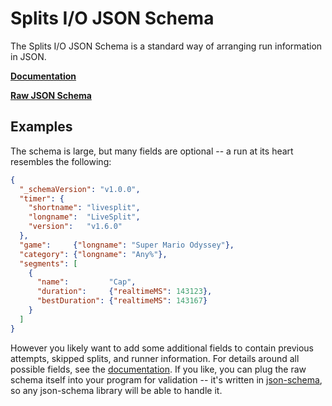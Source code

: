 # Splits I/O JSON Schema
The Splits I/O JSON Schema is a standard way of arranging run information in JSON.

[**Documentation**][1]

[**Raw JSON Schema**][2]

## Examples
The schema is large, but many fields are optional -- a run at its heart resembles the following:

```json
{
  "_schemaVersion": "v1.0.0",
  "timer": {
    "shortname": "livesplit",
    "longname":  "LiveSplit",
    "version":   "v1.6.0"
  },
  "game":     {"longname": "Super Mario Odyssey"},
  "category": {"longname": "Any%"},
  "segments": [
    {
      "name":         "Cap",
      "duration":     {"realtimeMS": 143123},
      "bestDuration": {"realtimeMS": 143167}
    }
  ]
}
```

However you likely want to add some additional fields to contain previous attempts, skipped splits, and runner
information. For details around all possible fields, see the [documentation][1]. If you like, you can plug the raw
schema itself into your program for validation -- it's written in [json-schema][3], so any json-schema library will be
able to handle it.

[1]: http://lbovet.github.io/docson/index.html#https://raw.githubusercontent.com/glacials/splits-io/master/public/schema/run_v1.0.0.json
[2]: https://raw.githubusercontent.com/glacials/splits-io/master/public/schema/run_v1.0.0.json
[3]: http://json-schema.org/
